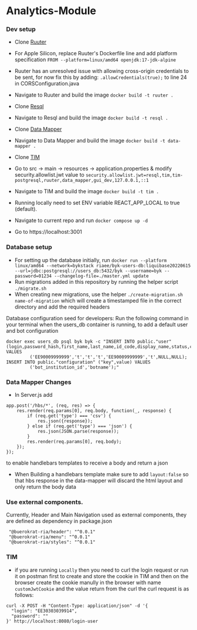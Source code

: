 # Analytics-Module

### Dev setup

 * Clone [Ruuter](https://github.com/buerokratt/Ruuter)
 * For Apple Silicon, replace Ruuter's Dockerfile line and add platform specification `FROM --platform=linux/amd64 openjdk:17-jdk-alpine`
 * Ruuter has an unresolved issue with allowing cross-origin credentials to be sent, for now fix this by adding:
  `.allowCredentials(true);` to line 24 in CORSConfiguration.java
 * Navigate to Ruuter and build the image `docker build -t ruuter .`
 * Clone [Resql](https://github.com/buerokratt/Resql)
 * Navigate to Resql and build the image `docker build -t resql .`
 * Clone [Data Mapper](https://github.com/buerokratt/DataMapper)
 * Navigate to Data Mapper and build the image `docker build -t data-mapper .`
 * Clone [TIM](https://github.com/buerokratt/TIM)
 * Go to src -> main -> resources -> application.properties & modify security.allowlist.jwt value to `security.allowlist.jwt=resql,tim,tim-postgresql,ruuter,data_mapper,gui_dev,127.0.0.1,::1`
* Navigate to TIM and build the image `docker build -t tim .`
* Running locally need to set ENV variable REACT_APP_LOCAL to true (default).
  
* Navigate to current repo and run `docker compose up -d`

* Go to https://localhost:3001
 
 ### Database setup
 * For setting up the database initially, run 
 `docker run --platform linux/amd64 --network=bykstack riaee/byk-users-db:liquibase20220615 --url=jdbc:postgresql://users_db:5432/byk --username=byk --password=01234 --changelog-file=./master.yml update`
 * Run migrations added in this repository by running the helper script `./migrate.sh`
 * When creating new migrations, use the helper `./create-migration.sh name-of-migration` which will create a timestamped file in the correct directory and add the required headers

Database configuration seed for developers:
Run the following command in your terminal when the users_db container is running, to add a default user and bot configuration
```
docker exec users_db psql byk byk -c "INSERT INTO public."user" (login,password_hash,first_name,last_name,id_code,display_name,status,created) VALUES
         ('EE90009999999','t','t','t','EE90009999999','t',NULL,NULL);
INSERT INTO public."configuration" ("key",value) VALUES
         ('bot_institution_id','botname');"
```


### Data Mapper Changes

* In Server.js add
```
app.post('/hbs/*', (req, res) => {
    res.render(req.params[0], req.body, function(_, response) {
        if (req.get('type') === 'csv') {
            res.json({response});
        } else if (req.get('type') === 'json') {
            res.json(JSON.parse(response));
        }
        res.render(req.params[0], req.body);
    });
});
```
to enable handlebars templates to receive a body and return a json
* When Building a handlebars template make sure to add `layout:false` so that hbs response in the data-mapper will discard the html layout and only return the body data

### Use external components.

Currently, Header and Main Navigation used as external components, they are defined as dependency in package.json
```  
 "@buerokrat-ria/header": "^0.0.1"
 "@buerokrat-ria/menu": "^0.0.1"
 "@buerokrat-ria/styles": "^0.0.1"
```

### TIM

- if you are running `Locally` then you need to curl the login request or run it on postman first to create and store the cookie in TIM and then on the browser create the cookie manully in the browser with name `customJwtCookie` and the value return from the curl
the curl request is as follows:
```
curl -X POST -H "Content-Type: application/json" -d '{
  "login": "EE30303039914",
  "password": ""
}' http://localhost:8080/login-user
```
